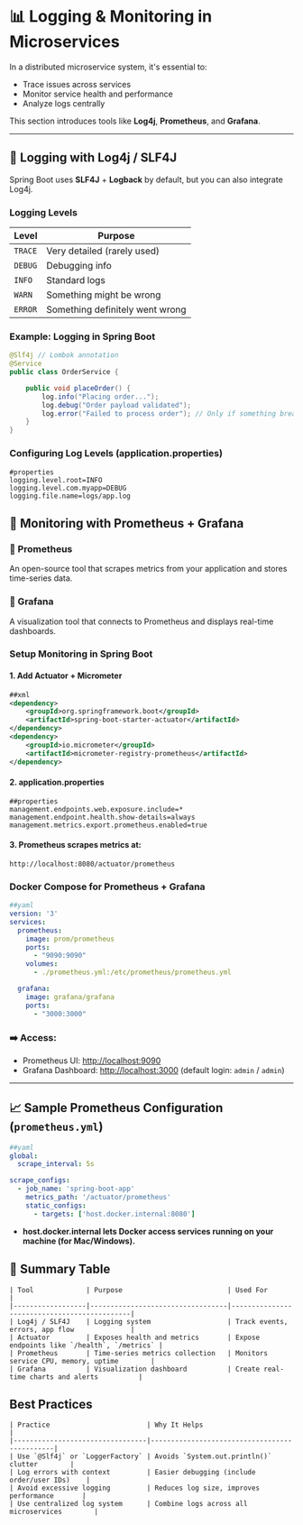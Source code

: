 # 📊 Logging & Monitoring in Microservices

In a distributed microservice system, it's essential to:
- Trace issues across services
- Monitor service health and performance
- Analyze logs centrally

This section introduces tools like **Log4j**, **Prometheus**, and **Grafana**.

---

## 🔹 Logging with Log4j / SLF4J

Spring Boot uses **SLF4J** + **Logback** by default, but you can also integrate Log4j.

###  Logging Levels

| Level     | Purpose                          |
|-----------|----------------------------------|
| `TRACE`   | Very detailed (rarely used)      |
| `DEBUG`   | Debugging info                   |
| `INFO`    | Standard logs                    |
| `WARN`    | Something might be wrong         |
| `ERROR`   | Something definitely went wrong  |

###  Example: Logging in Spring Boot
```java
@Slf4j // Lombok annotation
@Service
public class OrderService {

    public void placeOrder() {
        log.info("Placing order...");
        log.debug("Order payload validated");
        log.error("Failed to process order"); // Only if something breaks
    }
}
```
###  Configuring Log Levels (application.properties)

```properties
#properties
logging.level.root=INFO
logging.level.com.myapp=DEBUG
logging.file.name=logs/app.log
```

## 🔹 Monitoring with Prometheus + Grafana

### 🧠 Prometheus

An open-source tool that scrapes metrics from your application and stores time-series data.

### 🧠 Grafana

A visualization tool that connects to Prometheus and displays real-time dashboards.

###  Setup Monitoring in Spring Boot

#### 1. Add Actuator + Micrometer
```xml
##xml
<dependency>
    <groupId>org.springframework.boot</groupId>
    <artifactId>spring-boot-starter-actuator</artifactId>
</dependency>
<dependency>
    <groupId>io.micrometer</groupId>
    <artifactId>micrometer-registry-prometheus</artifactId>
</dependency>
```
#### 2. application.properties
```properties
##properties
management.endpoints.web.exposure.include=*
management.endpoint.health.show-details=always
management.metrics.export.prometheus.enabled=true
```

#### 3. Prometheus scrapes metrics at:
```text
http://localhost:8080/actuator/prometheus
```

###  Docker Compose for Prometheus + Grafana
```yaml
##yaml
version: '3'
services:
  prometheus:
    image: prom/prometheus
    ports:
      - "9090:9090"
    volumes:
      - ./prometheus.yml:/etc/prometheus/prometheus.yml

  grafana:
    image: grafana/grafana
    ports:
      - "3000:3000"
```

### ➡️ Access:
- Prometheus UI: [http://localhost:9090](http://localhost:9090)
- Grafana Dashboard: [http://localhost:3000](http://localhost:3000) (default login: `admin` / `admin`)

---

## 📈 Sample Prometheus Configuration (`prometheus.yml`)

```yaml
##yaml
global:
  scrape_interval: 5s

scrape_configs:
  - job_name: 'spring-boot-app'
    metrics_path: '/actuator/prometheus'
    static_configs:
      - targets: ['host.docker.internal:8080']
```
- **host.docker.internal lets Docker access services running on your machine (for Mac/Windows).**

## 📌 Summary Table
```text
| Tool             | Purpose                          | Used For                                    |
|------------------|----------------------------------|---------------------------------------------|
| Log4j / SLF4J    | Logging system                   | Track events, errors, app flow              |
| Actuator         | Exposes health and metrics       | Expose endpoints like `/health`, `/metrics` |
| Prometheus       | Time-series metrics collection   | Monitors service CPU, memory, uptime        |
| Grafana          | Visualization dashboard          | Create real-time charts and alerts          |
```
##  Best Practices
```text
| Practice                        | Why It Helps                                 |
|---------------------------------|----------------------------------------------|
| Use `@Slf4j` or `LoggerFactory` | Avoids `System.out.println()` clutter        |
| Log errors with context         | Easier debugging (include order/user IDs)    |
| Avoid excessive logging         | Reduces log size, improves performance       |
| Use centralized log system      | Combine logs across all microservices        |
```


